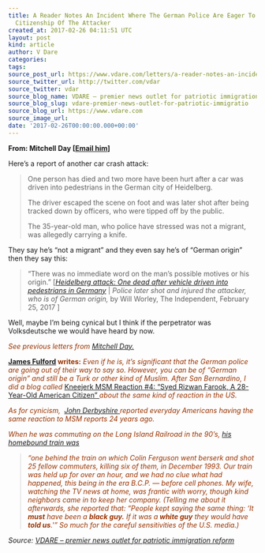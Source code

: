 ```yaml
---
title: A Reader Notes An Incident Where The German Police Are Eager To Announce The
  Citizenship Of The Attacker
created_at: 2017-02-26 04:11:51 UTC
layout: post
kind: article
author: V Dare
categories: 
tags: 
source_post_url: https://www.vdare.com/letters/a-reader-notes-an-incident-where-the-german-police-are-eager-to-announce-the-citizenship-of-the-attacker
source_twitter_url: http://twitter.com/vdar
source_twitter: vdar
source_blog_name: VDARE – premier news outlet for patriotic immigration reform
source_blog_slug: vdare-premier-news-outlet-for-patriotic-immigratio
source_blog_url: https://www.vdare.com
source_image_url: 
date: '2017-02-26T00:00:00.000+00:00'
---
```

<div class="pf-content"><p><strong>From: Mitchell Day [<a href="mailto:mitchellday123@ca.rr.com ">Email him</a>]</strong></p>
<p>Here&#8217;s a report of another car crash attack:</p>
<blockquote><p>One person has died and two more have been hurt after a car was driven into pedestrians in the German city of Heidelberg.</p>
<p>The driver escaped the scene on foot and was later shot after being tracked down by officers, who were tipped off by the public.</p>
<p>The 35-year-old man, who police have stressed was not a migrant, was allegedly carrying a knife.</p></blockquote>
<p>They say he&#8217;s &#8220;not a migrant&#8221; and they even say he&#8217;s of &#8220;German origin&#8221; then they say this:</p>
<blockquote><p>&#8220;There was no immediate word on the man&#8217;s possible motives or his origin.&#8221; [<em><a href="http://www.independent.co.uk/news/world/europe/heidelberg-car-attack-attacker-shot-driving-vehicle-pedestrians-three-injured-a7599656.html.">Heidelberg attack: One dead after vehicle driven into pedestrians in Germany</a></em> |<em> Police later shot and injured the attacker, who is of German origin,</em> by Will Worley, The Independent, February 25, 2017 ]</p></blockquote>
<p>Well, maybe I&#8217;m being cynical but I think if the perpetrator was Volksdeutsche we would have heard by now.</p>
<p><span style="color: #993300;"><em>See previous letters from <a href="http://www.vdare.com/?s=%22Mitchell+Day%22&amp;submit.x=20&amp;submit.y=19">Mitchell Day.</a></em></span></p><!-- TAG START { player: "7518-804336-VDare - Outstream - Rev", owner: "ONE Video by AOL", for: "ONE Video by AOL" - BEINJS } --><div id="57966237cc52c74a5e1363c4" class="vdb_player vdb_57966237cc52c74a5e1363c456bcd17ce4b018167fea5539">    <script type="text/javascript" src="//delivery.vidible.tv/jsonp/pid=57966237cc52c74a5e1363c4/56bcd17ce4b018167fea5539_bein.js"></script></div><!-- TAG END { date: 07/25/16 } -->
<p><span style="color: #993300;"><b><a href="http://www.vdare.com/users/james-fulford">James Fulford</a> writes:</b></span> <em><span style="color: #993300;">Even if he is, it&#8217;s significant that the German police are going out of their way to say so. However, you can be of &#8220;German origin&#8221; and still be a Turk or other kind of Muslim. After San Bernardino, I did a blog called </span></em><a href="http://www.vdare.com/posts/kneejerk-msm-reaction-4-syed-rizwan-farook-a-28-year-old-american-citizen">Kneejerk MSM Reaction #4: “Syed Rizwan Farook, A 28-Year-Old American Citizen” </a><em><span style="color: #993300;">about the same kind of reaction in the US.<br />
</span></em></p>
<p><em><span style="color: #993300;">As for cynicism,  <a href="http://www.vdare.com/users/john-derbyshire">John Derbyshire </a>reported everyday Americans having the same reaction to MSM reports 24 years ago.  </span></em></p>
<p><em><span style="color: #993300;">When he was commuting on the Long Island Railroad in the 90&#8217;s, <a href="http://www.johnderbyshire.com/Opinions/Straggler/013.html">his homebound train was </a></span></em></p>
<blockquote><p><em><span style="color: #993300;">&#8220;one behind the train on which Colin Ferguson went berserk and shot 25 fellow commuters, killing six of them, in December 1993. Our train was held up for over an hour, and we had no clue what had happened, this being in the era B.C.P. — before cell phones. My wife, watching the TV news at home, was frantic with worry, though kind neighbors came in to keep her company. (Telling me about it afterwards, she reported that: &#8220;People kept saying the same thing: &#8216;It <strong>must</strong> have been a <strong>black guy.</strong> If it was a<strong> white guy</strong> they would have <strong>told us</strong>.'&#8221; So much for the careful sensitivities of the U.S. media.)<br />
</span></em></p></blockquote>
</div><div class="">
    <i>Source: <a href="https://www.vdare.com">VDARE – premier news outlet for patriotic immigration reform</a></i>
</div>
